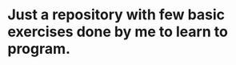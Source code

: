 <html>
	<head>
	<title> MY learning curve</title>
	</head>
<body>
<h1>Just a repository with few basic exercises done by me to learn to program.</h1>

</body>
</html>

